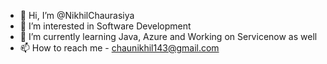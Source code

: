 - 👋 Hi, I’m @NikhilChaurasiya
- 👀 I’m interested in Software Development
- 🌱 I’m currently learning Java, Azure and Working on Servicenow as well
- 📫 How to reach me - chaunikhil143@gmail.com

<!---
NikhilChaurasiya/NikhilChaurasiya is a ✨ special ✨ repository because its `README.md` (this file) appears on your GitHub profile.
You can click the Preview link to take a look at your changes.
--->
